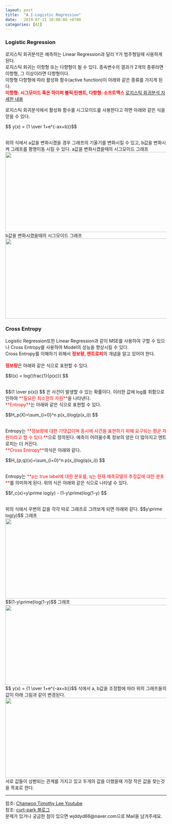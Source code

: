 ```yaml
---
layout: post
title:  "A.I-Logistic Regression"
date:   2019-07-11 10:00:00 +0700
categories: [AI]
---
```


### Logistic Regression
<script type="text/javascript" src="https://cdn.mathjax.org/mathjax/latest/MathJax.js?config=TeX-AMS_HTML"></script>

로지스틱 회귀분석은 예측하는 Linear Regression과 달리 Y가 범주형일때 사용하게 된다.  
로지스틱 회귀는 이항형 또는 다향형이 될 수 있다. 종속변수의 결과가 2개의 종류라면 이항형, 그 이상이라면 다항형이다.  
이항형 다항형에 따라 활성화 함수(active function)이 아래와 같은 종류를 가지게 된다.  
<span style ="color: red">**이항형: 시그모이드 혹은 하이퍼 볼릭 탄젠트, 다항형: 소프트맥스**</span>
<a href="https://wjddyd66.github.io/r/2019/06/17/Regression.html">로지스틱 회귀분석 자세한 내용</a><br>

로지스틱 회귀분석에서 활성화 함수를 시그모이드를 사용한다고 하면 아래와 같은 식을 얻을 수 있다.  
<p> $$ y(x) = {1 \over 1+e^{-ax+b}}$$ </p><br>
위의 식에서 a값을 변화시켰을 경우 그래프의 기울기를 변화시킬 수 있고, b값을 변화시켜 그래프를 평행이동 시킬 수 있다.  
a값을 변화시켰을때의 시그모이드 그래프  
<div><img src="https://raw.githubusercontent.com/wjddyd66/wjddyd66.github.io/master/static/img/AI/5.png" height="250" width="600" /></div>
b값을 변화시켰을때의 시그모이드 그래프  
<div><img src="https://raw.githubusercontent.com/wjddyd66/wjddyd66.github.io/master/static/img/AI/6.png" height="250" width="600" /></div>

### Cross Entropy
Logistic Regression또한 Linear Regression과 같이 MSE를 사용하여 구할 수 있으나 Cross Entropy를 사용하여 Model의 성능을 향상시킬 수 있다.  
Cross Entropy를 이해하기 위해서 <span style ="color: red">**정보량, 엔트로피**</span>의 개념을 알고 있어야 한다.  
<br>
<span style ="color: red">**정보량**</span>은 아래와 같은 식으로 표현할 수 있다.  
<p>$$I(x) = log(\frac{1}{p(x)}) $$ </p><br>
<span>$$(1 \over p(x)) $$ </span>은 사건이 발생할 수 있는 확률이다.  
이러한 값에 log를 취함으로 인하여 <span style ="color: red">**필요한 최소한의 자원**</span>을 나타낸다.  
<br>
<span style ="color: red">**Entropy**</span>는 아래와 같은 식으로 표현할 수 있다.  
<p>$$H_p(X)=\sum_{i=0}^n  p(x_i)log(p(x_i)) $$ </p><br>
Entropy는 <span style ="color: red">**정보량에 대한 기댓값이며 동시에 사건을 표현하기 위해 요구되는 평균 자원이라고 할 수 있다.**</span>으로 정의된다.  
예측이 어려울수록 정보의 양은 더 많아지고 엔트로피는 더 커진다.  
<br>
<span style ="color: red">**Cross Entropy**</span>의식은 아래와 같다.  
<p>$$H_{p,q}(x)=\sum_{i=0}^n  p(x_i)log(q(x_i)) $$ </p><br>
Entropy는 <span style ="color: red">**p는 true label에 대한 분포를, q는 현재 예측모델의 추정값에 대한 분포**</span>를 의미하게 된다.  
위의 식은 아래와 같은 식으로 나타낼 수 있다.  
<p>$$f_c(x)=y\prime log(y) - (1-y\prime)log(1-y) $$ </p><br>
위의 식에서 우변의 값을 각각 따로 그래프로 그려보게 되면 아래와 같다.  
<span>$$y\prime log(y)$$ </span>그래프  
<div><img src="https://raw.githubusercontent.com/wjddyd66/wjddyd66.github.io/master/static/img/AI/7.png" height="250" width="600" /></div>
<span>$$(1-y\prime)log(1-y)$$ </span>그래프  
<div><img src="https://raw.githubusercontent.com/wjddyd66/wjddyd66.github.io/master/static/img/AI/8.png" height="250" width="600" /></div>
<span> $$ y(x) = {1 \over 1+e^{-ax+b}}$$ </span>식에서 a, b값을 조정함에 따라 위의 그래프들의 값이 아래 그림과 같이 변경된다.  
<div><img src="https://raw.githubusercontent.com/wjddyd66/wjddyd66.github.io/master/static/img/AI/9.png" height="250" width="600" /></div>
서로 값들이 상봔되는 관계를 가지고 있고 두개의 값을 더했을때 가장 작은 값을 찾는것을 목표로 한다.  

<hr>
참조: <a href="https://www.youtube.com/watch?v=kHLqMsN7yao&list=PL1H8jIvbSo1q6PIzsWQeCLinUj_oPkLjc&index=23">Chanwoo Timothy Lee Youtube</a> <br>
참조: <a href="https://curt-park.github.io/2018-09-19/loss-cross-entropy/">curt-park 블로그</a> <br>
문제가 있거나 궁금한 점이 있으면 wjddyd66@naver.com으로  Mail을 남겨주세요.